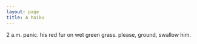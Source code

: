 ```yaml
---
layout: page
title: A haiku
---
```


2 a.m. panic.
his red fur on wet green grass.
please, ground, swallow him.
